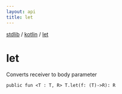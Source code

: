 ```yaml
---
layout: api
title: let
---
```

[stdlib](../index.md) / [kotlin](index.md) / [let](let.md)

# let
Converts receiver to body parameter
```
public fun <T : T, R> T.let(f: (T)->R): R
```
